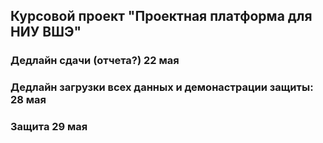 ## Курсовой проект "Проектная платформа для НИУ ВШЭ"
### Дедлайн сдачи (отчета?) 22 мая
### Дедлайн загрузки всех данных и демонастрации защиты: 28 мая
### Защита 29 мая
